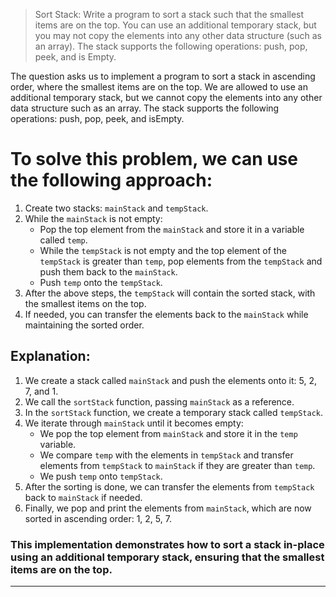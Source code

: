 > Sort Stack: Write a program to sort a stack such that the smallest items are on the top. You can use an additional temporary stack, but you may not copy the elements into any other data structure (such as an array). The stack supports the following operations: push, pop, peek, and is Empty. 

The question asks us to implement a program to sort a stack in ascending order, where the smallest items are on the top. We are allowed to use an additional temporary stack, but we cannot copy the elements into any other data structure such as an array. The stack supports the following operations: push, pop, peek, and isEmpty.

# To solve this problem, we can use the following approach:

1. Create two stacks: `mainStack` and `tempStack`.
2. While the `mainStack` is not empty:
   - Pop the top element from the `mainStack` and store it in a variable called `temp`.
   - While the `tempStack` is not empty and the top element of the `tempStack` is greater than `temp`, pop elements from the `tempStack` and push them back to the `mainStack`.
   - Push `temp` onto the `tempStack`.
3. After the above steps, the `tempStack` will contain the sorted stack, with the smallest items on the top.
4. If needed, you can transfer the elements back to the `mainStack` while maintaining the sorted order.

## Explanation:
1. We create a stack called `mainStack` and push the elements onto it: 5, 2, 7, and 1.
2. We call the `sortStack` function, passing `mainStack` as a reference.
3. In the `sortStack` function, we create a temporary stack called `tempStack`.
4. We iterate through `mainStack` until it becomes empty:
   - We pop the top element from `mainStack` and store it in the `temp` variable.
   - We compare `temp` with the elements in `tempStack` and transfer elements from `tempStack` to `mainStack` if they are greater than `temp`.
   - We push `temp` onto `tempStack`.
5. After the sorting is done, we can transfer the elements from `tempStack` back to `mainStack` if needed.
6. Finally, we pop and print the elements from `mainStack`, which are now sorted in ascending order: 1, 2, 5, 7.

### This implementation demonstrates how to sort a stack in-place using an additional temporary stack, ensuring that the smallest items are on the top.
---